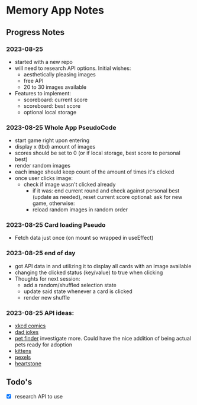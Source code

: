 # Memory App Notes

## Progress Notes

### 2023-08-25
- started with a new repo
- will need to research API options. Initial wishes:
  - aesthetically pleasing images
  - free API
  - 20 to 30 images available
- Features to implement:
  - scoreboard: current score
  - scoreboard: best score
  - optional local storage

### 2023-08-25 Whole App PseudoCode
- start game right upon entering
- display x (tbd) amount of images
- scores should be set to 0 (or if local storage, best score to personal best)
- render random images
- each image should keep count of the amount of times it's clicked
- once user clicks image:
  - check if image wasn't clicked already
    - if it was: end current round and check against personal best (update as needed), reset current score
      optional: ask for new game, otherwise:
    - reload random images in random order

### 2023-08-25 Card loading Pseudo
- Fetch data just once (on mount so wrapped in useEffect)

### 2023-08-25 end of day
- got API data in and utilizing it to display all cards with an image available
- changing the clicked status (key/value) to true when clicking
- Thoughts for next session:
  - add a random/shuffled selection state
  - update said state whenever a card is clicked
  - render new shuffle

### 2023-08-25 API ideas:
- [xkcd comics](https://xkcd.com/json.html)
- [dad jokes](https://icanhazdadjoke.com/api)
- [pet finder](https://www.petfinder.com/developers/v2/docs/) investigate more. Could have the nice addition of being actual pets ready for adoption
- [kittens](https://placekitten.com/)
- [pexels](https://www.pexels.com/api)
- [heartstone](https://rapidapi.com/omgvamp/api/hearthstone)

## Todo's
- [x] research API to use
